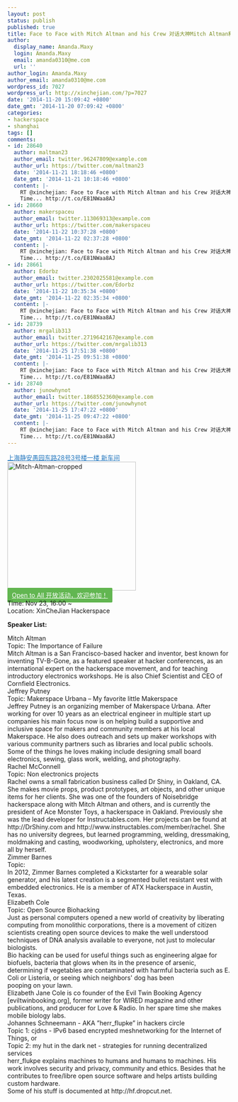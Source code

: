 ```yaml
---
layout: post
status: publish
published: true
title: Face to Face with Mitch Altman and his Crew 对话大神Mitch Altman和他的团队 － Nov 23
author:
  display_name: Amanda.Maxy
  login: Amanda.Maxy
  email: amanda0310@me.com
  url: ''
author_login: Amanda.Maxy
author_email: amanda0310@me.com
wordpress_id: 7027
wordpress_url: http://xinchejian.com/?p=7027
date: '2014-11-20 15:09:42 +0800'
date_gmt: '2014-11-20 07:09:42 +0800'
categories:
- hackerspace
- shanghai
tags: []
comments:
- id: 28640
  author: maltman23
  author_email: twitter.96247809@example.com
  author_url: https://twitter.com/maltman23
  date: '2014-11-21 18:18:46 +0800'
  date_gmt: '2014-11-21 10:18:46 +0800'
  content: |-
    RT @xinchejian: Face to Face with Mitch Altman and his Crew 对话大神Mitch Altman和他的团队
    Time... http://t.co/E81NWaa8AJ
- id: 28660
  author: makerspaceu
  author_email: twitter.113069313@example.com
  author_url: https://twitter.com/makerspaceu
  date: '2014-11-22 10:37:28 +0800'
  date_gmt: '2014-11-22 02:37:28 +0800'
  content: |-
    RT @xinchejian: Face to Face with Mitch Altman and his Crew 对话大神Mitch Altman和他的团队
    Time... http://t.co/E81NWaa8AJ
- id: 28661
  author: Edorbz
  author_email: twitter.2302025581@example.com
  author_url: https://twitter.com/Edorbz
  date: '2014-11-22 10:35:34 +0800'
  date_gmt: '2014-11-22 02:35:34 +0800'
  content: |-
    RT @xinchejian: Face to Face with Mitch Altman and his Crew 对话大神Mitch Altman和他的团队
    Time... http://t.co/E81NWaa8AJ
- id: 28739
  author: mrgalib313
  author_email: twitter.2719642167@example.com
  author_url: https://twitter.com/mrgalib313
  date: '2014-11-25 17:51:38 +0800'
  date_gmt: '2014-11-25 09:51:38 +0800'
  content: |-
    RT @xinchejian: Face to Face with Mitch Altman and his Crew 对话大神Mitch Altman和他的团队
    Time... http://t.co/E81NWaa8AJ
- id: 28740
  author: junowhynot
  author_email: twitter.1868552360@example.com
  author_url: https://twitter.com/junowhynot
  date: '2014-11-25 17:47:22 +0800'
  date_gmt: '2014-11-25 09:47:22 +0800'
  content: |-
    RT @xinchejian: Face to Face with Mitch Altman and his Crew 对话大神Mitch Altman和他的团队
    Time... http://t.co/E81NWaa8AJ
---
```

<p><a style="color: #2578bf;" href="http://xinchejian.huodongxing.com/event/map/5244063275800" target="_blank">上海静安愚园东路28号3号楼一楼 新车间</a><br />
<a href="http://xinchejian.com/wp-content/uploads/2014/11/Mitch-Altman-cropped.jpg"><img src="http://xinchejian.com/wp-content/uploads/2014/11/Mitch-Altman-cropped-290x290.jpg" alt="Mitch-Altman-cropped" width="290" height="290" class="aligncenter size-thumbnail wp-image-7028" /></a><br />
<a style="background-color:#62b651;color:white;border-radius:2px;cursor:pointer;font-size:14px;padding:8px 10px;" href="http://www.huodongxing.com/go/mitch" target="_blank" title="立即报名">Open to All 开放活动，欢迎参加！</a><br />
Time: Nov 23, 16:00 ~<br />
Location: XinCheJian Hackerspace</p>
<p><strong>Speaker List:</strong></p>
<p>Mitch Altman<br />
Topic: The Importance of Failure<br />
Mitch Altman is a San Francisco-based hacker and inventor, best known for inventing TV-B-Gone, as a featured speaker at hacker conferences, as an international expert on the hackerspace movement, and for teaching introductory electronics workshops. He is also Chief Scientist and CEO of Cornfield Electronics.<br />
Jeffrey Putney<br />
Topic: Makerspace Urbana &ndash; My favorite little Makerspace<br />
Jeffrey Putney is an organizing member of Makerspace Urbana. After working for over 10 years as an electrical engineer in multiple start up companies his main focus now is on helping build a supportive and inclusive space for makers and community members at his local Makerspace. He also does outreach and sets up maker workshops with various community partners such as libraries and local public schools. Some of the things he loves making include designing small board electronics, sewing, glass work, welding, and photography.<br />
Rachel McConnell<br />
Topic: Non electronics projects<br />
Rachel owns a small fabrication business called Dr Shiny, in Oakland, CA. She makes movie props, product prototypes, art objects, and other unique items for her clients. She was one of the founders of Noisebridge hackerspace along with Mitch Altman and others, and is currently the president of Ace Monster Toys, a hackerspace in Oakland. Previously she was the lead developer for Instructables.com. Her projects can be found at http://DrShiny.com and http://www.instructables.com/member/rachel. She has no university degrees, but learned programming, welding, dressmaking, moldmaking and casting, woodworking, upholstery, electronics, and more all by herself.<br />
Zimmer Barnes<br />
Topic:<br />
In 2012, Zimmer Barnes completed a Kickstarter for a wearable solar generator, and his latest creation is a segmented bullet resistant vest with embedded electronics. He is a member of ATX Hackerspace in Austin, Texas.<br />
Elizabeth Cole<br />
Topic: Open Source Biohacking<br />
Just as personal computers opened a new world of creativity by liberating computing from monolithic corporations, there is a movement of citizen scientists creating open source devices to make the well understood techniques of DNA analysis available to everyone, not just to molecular biologists.<br />
Bio hacking can be used for useful things such as engineering algae for biofuels, bacteria that glows when its in the presence of arsenic, determining if vegetables are contaminated with harmful bacteria such as E. Coli or Listeria, or seeing which neighbors' dog has been<br />
pooping on your lawn.<br />
Elizabeth Jane Cole is co founder of the Evil Twin Booking Agency [eviltwinbooking.org], former writer for WIRED magazine and other publications, and producer for Love & Radio. In her spare time she makes mobile biology labs.<br />
Johannes Schneemann - AKA &rdquo;herr_flupke&rdquo; in hackers circle<br />
Topic 1:  cjdns - IPv6 based encrypted meshnetworking for the Internet of Things, or<br />
Topic 2: my hut in the dark net - strategies for running decentralized services<br />
herr_flukpe explains machines to humans and humans to machines. His work involves security and privacy, community and ethics. Besides that he contributes to free/libre open source software and helps artists building custom hardware.<br />
Some of his stuff is documented at http://hf.dropcut.net.</p>
